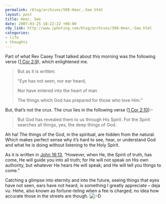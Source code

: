 ```yaml
--- 
permalink: /blog/archives/508-Hear,-See.html
layout: post
title: Hear, See
date: 2007-03-25 18:22:22 +08:00
s9y_link: http://www.iphoting.com/blog/archives/508-Hear,-See.html
categories: 
- life
- thoughts
---
```

<p class="whiteline"><p>Part of what Rev Casey Treat talked about this morning was the following verse (<a onclick="_gaq.push(['_trackPageview', '/extlink/www.biblegateway.com/passage/?search=1%20cor%202:9;&amp;amp;version=50;']);"  href="http://www.biblegateway.com/passage/?search=1%20cor%202:9;&amp;version=50;">1 Cor 2:9</a>), which enlightened me.</p>
</p><blockquote><p class="break">But as it is written:</p><p class="break">“Eye has not seen, nor ear heard,</p><p class="break">Nor have entered into the heart of man</p><p class="break">The things which God has prepared for those who love Him.”</p></blockquote><p>
</p><p class="whiteline"><p>But, that&#8217;s not the crux. The crux lies in the following verse (<a onclick="_gaq.push(['_trackPageview', '/extlink/www.biblegateway.com/passage/?search=1%20cor%202:10;&amp;amp;version=50;']);"  href="http://www.biblegateway.com/passage/?search=1%20cor%202:10;&amp;version=50;">1 Cor 2:10</a>):-</p>
</p><blockquote><p class="break">But God has revealed them to us through His Spirit. For the Spirit searches all things, yes, the deep things of God.</p></blockquote><p>
</p><p class="whiteline"><p>Ah ha! The things of the God, in the spiritual, are hidden from the natural. Which makes perfect sense why it&#8217;s hard to see, hear, or understand God and what he is doing without listening to the Holy Spirit.</p>
</p><p class="whiteline"><p>As it is written in <a onclick="_gaq.push(['_trackPageview', '/extlink/www.biblegateway.com/passage/?search=John%2016:13;&amp;amp;version=50;']);"  href="http://www.biblegateway.com/passage/?search=John%2016:13;&amp;version=50;">John 16:13</a>, &#8220;However, when He, the Spirit of truth, has come, He will guide you into all truth; for He will not speak on His own authority, but whatever He hears He will speak; and He will tell you things to come.&#8221;</p>
</p><p class="break"><p>Catching a glimpse into eternity and into the future, seeing things that eyes have not seen, ears have not heard, is something I greatly appreciate – deja vu. Hehe, also known as fortune-teling when a fee is charged; no idea how accurate those in the streets are though. <img src="http://static-s3.iphoting.com/blog/templates/default/img/emoticons/laugh.png" alt=":-D" style="display: inline; vertical-align: bottom;" class="emoticon" /></p></p>
